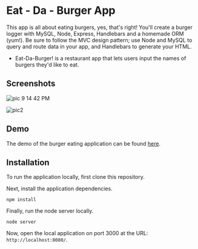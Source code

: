 # Eat - Da - Burger App

This app is all about eating burgers, yes, that's right! You'll create a burger logger with MySQL, Node, Express, Handlebars and a homemade ORM (yum!). Be sure to follow the MVC design pattern; use Node and MySQL to query and route data in your app, and Handlebars to generate your HTML.
* Eat-Da-Burger! is a restaurant app that lets users input the names of burgers they'd like to eat.

## Screenshots

![pic 9 14 42 PM](https://user-images.githubusercontent.com/64044377/92985000-463ce100-f474-11ea-95be-f183762a312b.png)

![pic2](https://user-images.githubusercontent.com/64044377/92985004-4a68fe80-f474-11ea-967c-f53945788b30.png)

## Demo

The demo of the burger eating application can be found [here](https://arcane-retreat-58391.herokuapp.com/).

## Installation

To run the application locally, first clone this repository.
	
Next, install the application dependencies.

	npm install
	
Finally, run the node server locally.

	node server
	
Now, open the local application on port 3000 at the URL: `http://localhost:8080/`.
